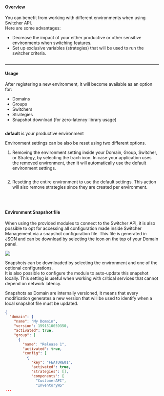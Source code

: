 #### Overview
You can benefit from working with different environments when using Switcher API. 
</br>Here are some advantages:

- Decrease the impact of your either productive or other sensitive environments when switching features.
- Set up exclusive variables (strategies) that will be used to run the switcher criteria.

<img src="assets/documentation/images/environment/environment.jpg" class="image-style shadow" alt=""/><p>

* * *

#### Usage
After registering a new environment, it will become available as an option for:
- Domains
- Groups
- Switchers
- Strategies
- Snapshot download (for zero-latency library usage)

<img src="assets/documentation/images/environment/env_selection.jpg" class="image-style" alt=""/>

**default** is your productive environment

Environment settings can be also be reset using two different options.

1. Removing the environment setting inside your Domain, Group, Switcher, or Strategy, by selecting the trach icon.
In case your application uses the removed environment, then it will automatically use the default environment settings.

  <img src="assets/documentation/images/environment/env_remove.jpg" class="image-style shadow" alt=""/><p>

2. Resetting the entire environment to use the default settings. This action will also remove strategies since they are created per environment.

  <img src="assets/documentation/images/environment/env_reset.jpg" class="image-style shadow" alt=""/><p></br>

#### Environment Snapshot file
When using the provided modules to connect to the Switcher API, it is also possible to opt for accessing all configuration made inside Switcher Management via a snapshot configuration file. This file is generated in JSON and can be download by selecting the icon on the top of your Domain panel.

<img src="assets/documentation/images/environment/snapshot_location.jpg" class="image-style shadow"/><p>

  Snapshots can be downloaded by selecting the environment and one of the optional configurations.
  </br>It is also possible to configure the module to auto-update this snapshot locally. This setting is useful when working with critical services that cannot depend on network latency.

  Snapshots as Domain are internally versioned, it means that every modification generates a new version that will be used to identify when a local snapshot file must be updated.

```json
{
  "domain": {
    "name": "My Domain",
    "version": 1591510059350,
    "activated": true,
    "group": [
      {
        "name": "Release 1",
        "activated": true,
        "config": [
          {
            "key": "FEATURE01",
            "activated": true,
            "strategies": [],
            "components": [
              "CustomerAPI",
              "InventoryWS"
...
```